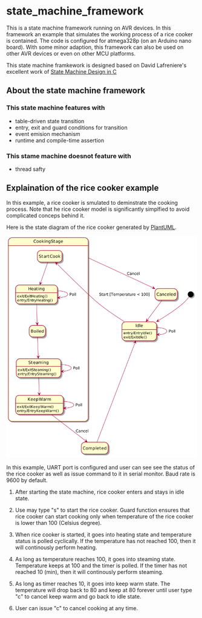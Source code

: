 # state_machine_framework

This is a state machine framework running on AVR devices. In this framework an example that simulates the working process of a rice cooker is contained. The code is configured for atmega328p (on an Arduino nano board). With some minor adaption, this framework can also be used on other AVR devices or even on other MCU platforms.

This state machine framkework is designed based on David Lafreniere's excellent work of [State Machine Design in C](https://www.codeproject.com/Articles/1275479/State-Machine-Design-in-C)

## About the state machine framework

### This state machine features with

* table-driven state transition
* entry, exit and guard conditions for transition
* event emision mechanism
* runtime and compile-time assertion

### This stame machine doesnot feature with

* thread safty

## Explaination of the rice cooker example

In this example, a rice cooker is smulated to deminstrate the cooking process. Note that he rice cooker model is significantly simplfied to avoid complicated conceps behind it.

Here is the state diagram of the rice cooker generated by [PlantUML](https://plantuml.com/en/).

![state_diagram](StateMachine_Diagram.png "State Diagram")

In this example, UART port is configured and user can see see the status of the rice cooker as well as issue command to it in serial monitor. Baud rate is 9600 by default. 

1. After starting the state machine, rice cooker enters and stays in idle state.

2. Use may type "s" to start the rice cooker. Guard function ensures that rice cooker can start cooking only when temperature of the rice cooker is lower than 100 (Celsius degree).

3. When rice cooker is started, it goes into heating state and temperature status is polled cyclically. If the temperature has not reached 100, then it will continously perform heating.

4. As long as temperature reaches 100, it goes into steaming state. Temperature keeps at 100 and the timer is polled. If the timer has not reached 10 (min), then it will continously perform steaming.

5. As long as timer reaches 10, it goes into keep warm state. The temperature will drop back to 80 and keep at 80 forever until user type "c" to cancel keep warm and go back to idle state.

6. User can issue "c" to cancel cooking at any time.